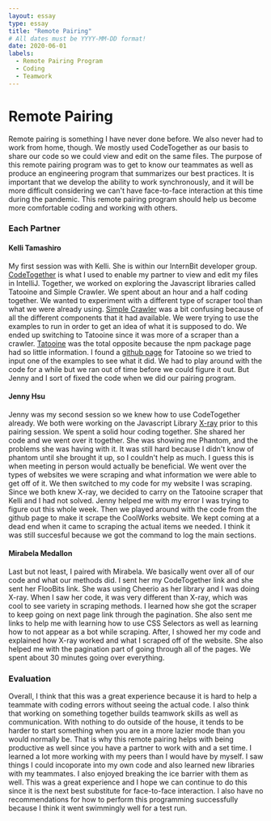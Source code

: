 ```yaml
---
layout: essay
type: essay
title: "Remote Pairing"
# All dates must be YYYY-MM-DD format!
date: 2020-06-01
labels:
  - Remote Pairing Program
  - Coding
  - Teamwork
---
```


# Remote Pairing

Remote pairing is something I have never done before.  We also never had to work from home, though.  We mostly used CodeTogether as our basis to share our code so we could view and edit on the same files.  The purpose of this remote pairing program was to get to know our teammates as well as produce an engineering program that summarizes our best practices.  It is important that we develop the ability to work synchronously, and it will be more difficult considering we can't have face-to-face interaction at this time during the pandemic.  This remote pairing program should help us become more comfortable coding and working with others. 

### Each Partner

#### Kelli Tamashiro
My first session was with Kelli.  She is within our InternBit developer group.  [CodeTogether](https://www.codetogether.com/about/) is what I used to enable my partner to view and edit my files in IntelliJ.  Together, we worked on exploring the Javascript libraries called Tatooine and Simple Crawler.  We spent about an hour and a half coding together.  We wanted to experiment with a different type of scraper tool than what we were already using.  [Simple Crawler](https://www.npmjs.com/package/simplecrawler) was a bit confusing because of all the different components that it had available.  We were trying to use the examples to run in order to get an idea of what it is supposed to do.  We ended up switching to Tatooine since it was more of a scraper than a crawler.  [Tatooine](https://www.npmjs.com/package/tatooine) was the total opposite because the npm package page had so little information.  I found a [github page](https://github.com/obetomuniz/tatooine) for Tatooine so we tried to input one of the examples to see what it did.  We had to play around with the code for a while but we ran out of time before we could figure it out.  But Jenny and I sort of fixed the code when we did our pairing program.  

#### Jenny Hsu
Jenny was my second session so we knew how to use CodeTogether already.  We both were working on the Javascript Library [X-ray](https://www.npmjs.com/package/x-ray) prior to this pairing session.  We spent a solid hour coding together.  She shared her code and we went over it together.  She was showing me Phantom, and the problems she was having with it.  It was still hard because I didn't know of phantom until she brought it up, so I couldn't help as much.  I guess this is when meeting in person would actually be beneficial.  We went over the types of websites we were scraping and what information we were able to get off of it.  We then switched to my code for my website I was scraping.  Since we both knew X-ray, we decided to carry on the Tatooine scraper that Kelli and I had not solved. Jenny helped me with my error I was trying to figure out this whole week.  Then we played around with the code from the github page to make it scrape the CoolWorks website.  We kept coming at a dead end when it came to scraping the actual items we needed.  I think it was still succesful because we got the command to log the main sections. 

#### Mirabela Medallon
Last but not least, I paired with Mirabela.  We basically went over all of our code and what our methods did.  I sent her my CodeTogether link and she sent her FlooBits link.  She was using Cheerio as her library and I was doing X-ray.  When I saw her code, it was very different than X-ray, which was cool to see variety in scraping methods.  I learned how she got the scraper to keep going on next page link through the pagination.  She also sent me links to help me with learning how to use CSS Selectors as well as learning how to not appear as a bot while scraping.  After, I showed her my code and explained how X-ray worked and what I scraped off of the website.  She also helped me with the pagination part of going through all of the pages.  We spent about 30 minutes going over everything.  

### Evaluation
Overall, I think that this was a great experience because it is hard to help a teammate with coding errors without seeing the actual code.  I also think that working on something together builds teamwork skills as well as communication.  With nothing to do outside of the house, it tends to be harder to start something when you are in a more lazier mode than you would normally be.  That is why this remote pairing helps with being productive as well since you have a partner to work with and a set time.  I learned a lot more working with my peers than I would have by myself.  I saw things I could incoporate into my own code and also learned new libraries with my teammates.  I also enjoyed breaking the ice barrier with them as well.  This was a great experience and I hope we can continue to do this since it is the next best substitute for face-to-face interaction.  I also have no recommendations for how to perform this programming successfully because I think it went swimmingly well for a test run. 
